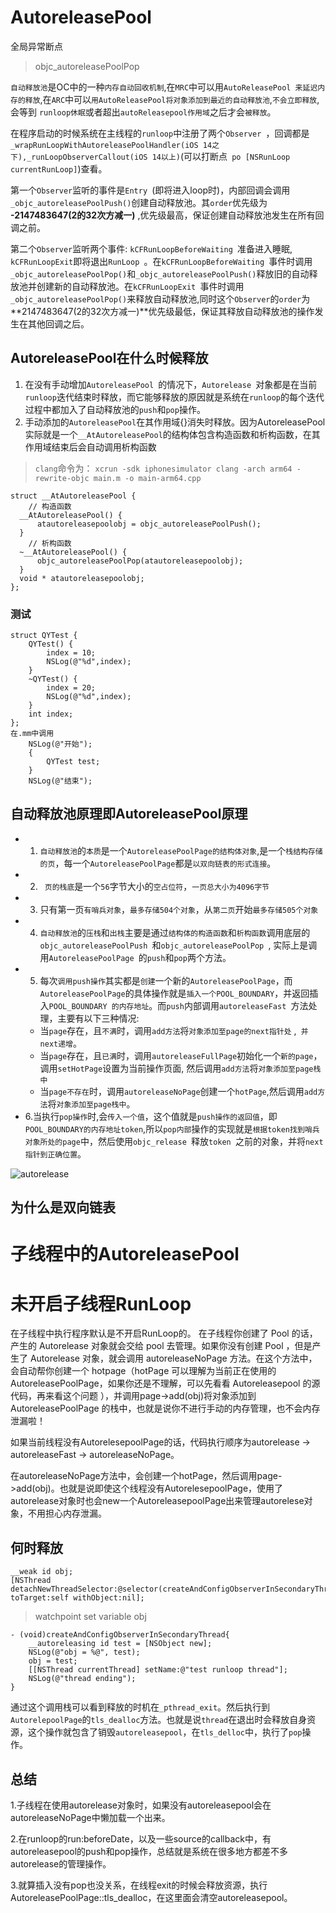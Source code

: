 # AutoreleasePool
全局异常断点 
> objc_autoreleasePoolPop

```自动释放池```是OC中的一种```内存自动回收机制```,在`MRC`中可以用`AutoReleasePool 来延迟内存的释放`,在`ARC`中可以`用AutoReleasePool将对象添加到最近的自动释放池`,`不会立即释放`,会等到 `runloop休眠`或者超出`autoReleasepool作用域`之后才会`被释放`。

在程序启动的时候系统在主线程的`runloop`中注册了两个`Observer `，回调都是 `_wrapRunLoopWithAutoreleasePoolHandler(iOS 14之下),_runLoopObserverCallout(iOS 14以上)`(可以打断点` po [NSRunLoop currentRunLoop]`)查看。

第一个`Observer`监听的事件是`Entry `(即将进入loop时)，内部回调会调用`_objc_autoreleasePoolPush()`创建自动释放池。其`order`优先级为 **-2147483647(2的32次方减一)** ,优先级最高，保证创建自动释放池发生在所有回调之前。

第二个`Observer`监听两个事件: `kCFRunLoopBeforeWaiting `准备进入睡眠, `kCFRunLoopExit`即将退出`RunLoop `。在`kCFRunLoopBeforeWaiting `事件时调用`_objc_autoreleasePoolPop()`和`_objc_autoreleasePoolPush()`释放旧的自动释放池并创建新的自动释放池。在`kCFRunLoopExit `事件时调用`_objc_autoreleasePoolPop()`来释放自动释放池,同时这个`Observer`的`order`为 **2147483647(2的32次方减一)**优先级最低，保证其释放自动释放池的操作发生在其他回调之后。

##  AutoreleasePool在什么时候释放
1. 在没有手动增加`AutoreleasePool `的情况下，`Autorelease `对象都是在当前`runloop`迭代结束时释放，而它能够释放的原因就是系统在`runloop`的每个迭代过程中都加入了自动释放池的`push`和`pop`操作。
2. 手动添加的`AutoreleasePool`在其作用域{}消失时释放。因为AutoreleasePool实际就是一个`__AtAutoreleasePool`的结构体包含构造函数和析构函数，在其作用域结束后会自动调用析构函数

> `clang`命令为：
> `xcrun -sdk iphonesimulator clang -arch arm64 -rewrite-objc main.m -o main-arm64.cpp`

```
struct __AtAutoreleasePool {
    // 构造函数
  __AtAutoreleasePool() {
      atautoreleasepoolobj = objc_autoreleasePoolPush();
  }
    // 析构函数
  ~__AtAutoreleasePool() {
      objc_autoreleasePoolPop(atautoreleasepoolobj);
  }
  void * atautoreleasepoolobj;
};
```
### 测试

```
struct QYTest {
    QYTest() {
        index = 10;
        NSLog(@"%d",index);
    }
    ~QYTest() {
        index = 20;
        NSLog(@"%d",index);
    }
    int index;
};
在.mm中调用 
	NSLog(@"开始");
    {
        QYTest test;
    }
    NSLog(@"结束");
```

> 

## 自动释放池原理即AutoreleasePool原理
* 1. `自动释放池`的`本质`是一个`AutoreleasePoolPage的结构体对象`,是一个`栈结构存储的页`，每一个`AutoreleasePoolPage`都是`以双向链表的形式连接`。
*  2. ` 页的栈底`是一个`56`字节大小的`空占位符`，`一页总大小为4096字节`
*  3. 只有第一页`有哨兵对象`，`最多存储504个对象`，从`第二页`开始`最多存储505个对象`
* 4. `自动释放池`的`压栈`和`出栈`主要是通过`结构体的构造函数`和`析构函数`调用底层的`objc_autoreleasePoolPush `和`objc_autoreleasePoolPop `, 实际上是调用`AutoreleasePoolPage `的`push`和`pop`两个方法。
* 5. 每次`调用push操作`其实都是`创建`一个新的`AutoreleasePoolPage`，而`AutoreleasePoolPage`的具体操作就是`插入一个POOL_BOUNDARY`，并返回插入`POOL_BOUNDARY 的内存地址`。而`push`内部调用`autoreleaseFast `方法处理，主要有以下三种情况:
	* 当`page`存在，且`不满`时，调用`add方法`将`对象添加至page的next指针处` ,` 并next递增`。
	* 当`page`存在，且`已满`时，调用`autoreleaseFullPage`初始化一个`新的page`，调用`setHotPage`设置为当前操作页面, 然后调用`add方法`将`对象添加至page栈中`
	* 当`page不存在`时，调用`autoreleaseNoPage`创建一个`hotPage`,然后调用`add方法`将`对象添加至page栈中`。		
* 6.当执行`pop操作`时,会`传入一个值`，这个值就是`push操作的返回值`，即`POOL_BOUNDARY的内存地址token`,所以`pop内部`操作的实现就是`根据token找到哨兵对象所处的page`中，然后使用`objc_release `释放`token `之前的对象，并将`next指针到正确位置`。

![autorelease](images/autorelease.png)

## 为什么是双向链表


# 子线程中的AutoreleasePool

# 未开启子线程RunLoop
在子线程中执行程序默认是不开启RunLoop的。
在子线程你创建了 Pool 的话，产生的 Autorelease 对象就会交给 pool 去管理。如果你没有创建 Pool ，但是产生了 Autorelease 对象，就会调用 autoreleaseNoPage 方法。在这个方法中，会自动帮你创建一个 hotpage（hotPage 可以理解为当前正在使用的 AutoreleasePoolPage，如果你还是不理解，可以先看看 Autoreleasepool 的源代码，再来看这个问题 ），并调用page->add(obj)将对象添加到 AutoreleasePoolPage 的栈中，也就是说你不进行手动的内存管理，也不会内存泄漏啦！

如果当前线程没有AutorelesepoolPage的话，代码执行顺序为autorelease -> autoreleaseFast -> autoreleaseNoPage。

在autoreleaseNoPage方法中，会创建一个hotPage，然后调用page->add(obj)。也就是说即使这个线程没有AutorelesepoolPage，使用了autorelease对象时也会new一个AutoreleasepoolPage出来管理autorelese对象，不用担心内存泄漏。

## 何时释放

```
__weak id obj;
[NSThread detachNewThreadSelector:@selector(createAndConfigObserverInSecondaryThread) toTarget:self withObject:nil];
```
> watchpoint set variable obj

```
- (void)createAndConfigObserverInSecondaryThread{
    __autoreleasing id test = [NSObject new];
    NSLog(@"obj = %@", test);
    obj = test;
    [[NSThread currentThread] setName:@"test runloop thread"];
    NSLog(@"thread ending");
}
```

通过这个调用栈可以看到释放的时机在`_pthread_exit`。然后执行到`AutorelepoolPage`的`tls_dealloc`方法。也就是说`thread`在退出时会释放自身资源，这个操作就包含了销毁`autoreleasepool`，在`tls_delloc`中，执行了`pop`操作。

## 总结
1.子线程在使用autorelease对象时，如果没有autoreleasepool会在autoreleaseNoPage中懒加载一个出来。

2.在runloop的run:beforeDate，以及一些source的callback中，有autoreleasepool的push和pop操作，总结就是系统在很多地方都差不多autorelease的管理操作。

3.就算插入没有pop也没关系，在线程exit的时候会释放资源，执行AutoreleasePoolPage::tls_dealloc，在这里面会清空autoreleasepool。
